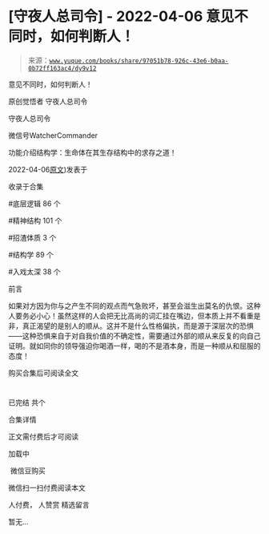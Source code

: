 # [守夜人总司令] - 2022-04-06 意见不同时，如何判断人！

> 来源：[`www.yuque.com/books/share/97051b78-926c-43e6-b0aa-0b72ff163ac4/dy9v12`](https://www.yuque.com/books/share/97051b78-926c-43e6-b0aa-0b72ff163ac4/dy9v12)



意见不同时，如何判断人！ 

原创觉悟者 守夜人总司令 

守夜人总司令 

微信号WatcherCommander 

功能介绍结构学：生命体在其生存结构中的求存之道！ 

2022-04-06[原文](https://mp.weixin.qq.com/s?__biz=MzAxNDk1NjI2Mw==&mid=2247488223&idx=1&sn=4860be32308a7b853142c8d799d2b678&chksm=9b8a3157acfdb841242ae974e7ea0dc1582191bb60e7ad12f98c37506e7ddcd62410d67707fc#rd))发表于 

收录于合集 

#底层逻辑 86 个 

#精神结构 101 个 

#招渣体质 3 个 

#结构学 89 个 

#入戏太深 38 个 

前言 

如果对方因为你与之产生不同的观点而气急败坏，甚至会滋生出莫名的仇恨。这种人要务必小心！虽然这样的人会把无比高尚的词汇挂在嘴边，但本质上并不看重是非，真正渴望的是别人的顺从。这并不是什么性格偏执，而是源于深层次的恐惧——这种恐惧来自于对自我价值的不确定性，需要通过外部的顺从来反复的向自己证明。就如同你的领导强迫你喝酒一样，喝的不是酒本身，而是一种顺从和屈服的态度！ 

购买合集后可阅读全文 

# 

已完结 共个 

合集详情 

正文需付费后才可阅读 

加载中 

 微信豆购买 

微信扫一扫付费阅读本文 

人付费， 人赞赏 <ne-h3 id="IMPkF" data-lake-id="IMPkF"><ne-heading-ext><ne-heading-anchor></ne-heading-anchor><ne-heading-fold></ne-heading-fold></ne-heading-ext><ne-heading-content>精选留言</ne-heading-content></ne-h3> 

暂无...
